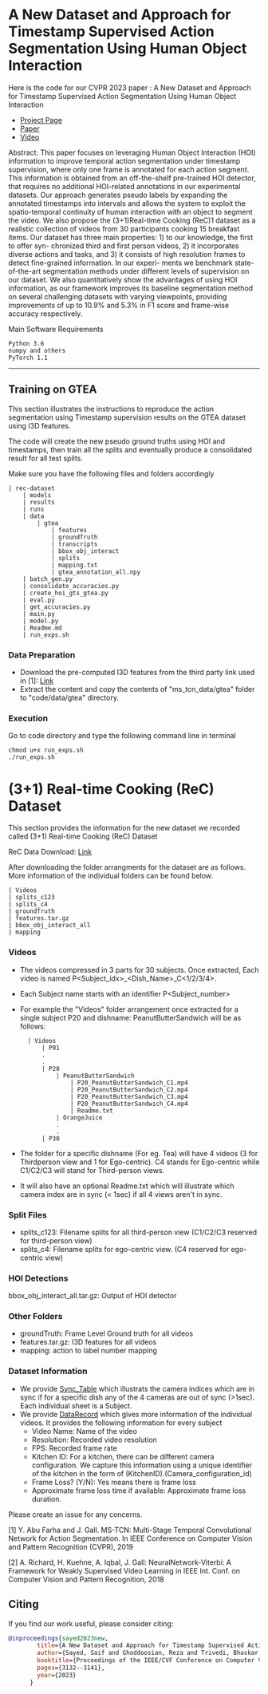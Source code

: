 # A New Dataset and Approach for Timestamp Supervised Action Segmentation Using Human Object Interaction

Here is the code for our CVPR 2023 paper : A New Dataset and Approach for Timestamp Supervised Action Segmentation Using Human Object Interaction
 * [Project Page](https://saifsayed.github.io/Rec.github.io/)
 * [Paper](https://openaccess.thecvf.com/content/CVPR2023W/LSHVU/papers/Sayed_A_New_Dataset_and_Approach_for_Timestamp_Supervised_Action_Segmentation_CVPRW_2023_paper.pdf)
 * [Video](https://drive.google.com/file/d/1k10xURqylCnFMexyg-GDV9OcXwIx7soz/view?usp=sharing)

 Abstract: This paper focuses on leveraging Human Object Interaction (HOI) information to improve temporal action segmentation under timestamp supervision, where only one frame is annotated for each action segment. This information is obtained from an off-the-shelf pre-trained HOI detector, that requires no additional HOI-related annotations in our experimental datasets. Our approach generates pseudo labels by expanding the annotated timestamps into intervals and allows the system to exploit the spatio-temporal continuity of human interaction with an object to segment the video. We also propose the (3+1)Real-time Cooking (ReC)1 dataset as a realistic collection of videos from 30 participants cooking 15 breakfast items. Our dataset has three main properties: 1) to our knowledge, the first to offer syn- chronized third and first person videos, 2) it incorporates diverse actions and tasks, and 3) it consists of high resolution frames to detect fine-grained information. In our experi- ments we benchmark state-of-the-art segmentation methods under different levels of supervision on our dataset. We also quantitatively show the advantages of using HOI information, as our framework improves its baseline segmentation method on several challenging datasets with varying viewpoints, providing improvements of up to 10.9% and 5.3% in F1 score and frame-wise accuracy respectively.


Main Software Requirements

	Python 3.6
	numpy and others
	PyTorch 1.1

********************************************************************************************************************
## Training on GTEA
This section illustrates the instructions to reproduce the action segmentation using Timestamp supervision results on the GTEA dataset using I3D features.

The code will create the new pseudo ground truths using HOI and timestamps, then train all the splits and eventually produce a consolidated result for all test splits.

Make sure you have the following files and folders accordingly

	| rec-dataset
		| models
		| results
		| runs
		| data
			| gtea
				| features
				| groundTruth
				| transcripts
				| bbox_obj_interact
				| splits
				| mapping.txt
				| gtea_annotation_all.npy
		| batch_gen.py
		| consolidate_accuracies.py
		| create_hoi_gts_gtea.py
		| eval.py
		| get_accuracies.py
		| main.py
		| model.py
		| Readme.md
		| run_exps.sh

### Data Preparation
* Download the pre-computed I3D features from the third party link used in [1]:  [Link](https://mega.nz/#!O6wXlSTS!wcEoDT4Ctq5HRq_hV-aWeVF1_JB3cacQBQqOLjCIbc8)
* Extract the content and copy the contents of "ms_tcn_data/gtea" folder to "code/data/gtea" directory.
### Execution
Go to code directory and type the following command line in terminal

	chmod u+x run_exps.sh 
	./run_exps.sh


# (3+1) Real-time Cooking (ReC) Dataset
This section provides the information for the new dataset we recorded called (3+1) Real-time Cooking (ReC) Dataset

ReC Data Download: [Link](https://drive.google.com/drive/folders/1usqia6A0cg415oCMDtKu0Z00KGP1_KXu?usp=share_link)

After downloading the folder arrangments for the dataset are as follows. More information of the individual folders can be found below.

	| Videos
	| splits_c123
	| splits_c4
	| groundTruth
	| features.tar.gz
	| bbox_obj_interact_all
	| mapping



### Videos
* The videos compressed in 3 parts for 30 subjects. Once extracted, Each video is named P<Subject_idx>_<Dish_Name>_C<1/2/3/4>. 
* Each Subject name starts with an identifier P<Subject_number>
* For example the "Videos" folder arrangement once extracted for a single subject P20 and dishname: PeanutButterSandwich will be as follows:

		| Videos	
			| P01
			.
			.
			| P20
				| PeanutButterSandwich
					| P20_PeanutButterSandwich_C1.mp4
					| P20_PeanutButterSandwich_C2.mp4
					| P20_PeanutButterSandwich_C3.mp4
					| P20_PeanutButterSandwich_C4.mp4
					| Readme.txt
				| OrangeJuice
				.
				.
			| P30

* The folder for a specific dishname (For eg. Tea) will have 4 videos (3 for Thirdperson view and 1 for Ego-centric). C4 stands for Ego-centric while C1/C2/C3 will stand for Third-person views.
* It will also have an optional Readme.txt which will illustrate which camera index are in sync (< 1sec) if all 4 views aren't in sync.

### Split Files
* splits_c123: Filename splits for all third-person view (C1/C2/C3 reserved for third-person view)
* splits_c4: Filename splits for ego-centric view. (C4 reserved for ego-centric view)


### HOI Detections
bbox_obj_interact_all.tar.gz: Output of HOI detector

### Other Folders
* groundTruth: Frame Level Ground truth for all videos
* features.tar.gz: I3D features for all videos
* mapping: action to label number mapping


### Dataset Information
* We provide [Sync_Table](https://docs.google.com/spreadsheets/d/1yDYp3S9cGpLVMxBLcSLJ47njzwWARjAhjJ6Mc1cU32I/edit?usp=sharing) which illustrats the camera indices which are in sync if for a specific dish any of the 4 cameras are out of sync (>1sec). Each individual sheet is a Subject.
* We provide [DataRecord](https://docs.google.com/spreadsheets/d/1FCFD7YW_sfelpWcuyrOHrkVoSNFWAIxTthw4aCnwGtE/edit?usp=sharing) which gives more information of the individual videos. It provides  the following information for every subject
	* Video Name: Name of the video
	* Resolution: Recorded video resolution
	* FPS: Recorded frame rate
	* Kitchen ID: For a kitchen, there can be different camera configuration. We capture this information using a unique identifier of the kitchen in the form of (KitchenID).(Camera_configuration_id) 
	* Frame Loss? (Y/N): Yes means there is frame loss
	* Approximate frame loss time if available: Approximate frame loss duration.

Please create an issue for any concerns.


[1] Y. Abu Farha and J. Gall.
MS-TCN: Multi-Stage Temporal Convolutional Network for Action Segmentation.
In IEEE Conference on Computer Vision and Pattern Recognition (CVPR), 2019

[2] A. Richard, H. Kuehne, A. Iqbal, J. Gall:
NeuralNetwork-Viterbi: A Framework for Weakly Supervised Video Learning
in IEEE Int. Conf. on Computer Vision and Pattern Recognition, 2018


## Citing
If you find our work useful, please consider citing:
```BibTeX
@inproceedings{sayed2023new,
        title={A New Dataset and Approach for Timestamp Supervised Action Segmentation Using Human Object Interaction},
        author={Sayed, Saif and Ghoddoosian, Reza and Trivedi, Bhaskar and Athitsos, Vassilis},
        booktitle={Proceedings of the IEEE/CVF Conference on Computer Vision and Pattern Recognition},
        pages={3132--3141},
        year={2023}
      }
```
